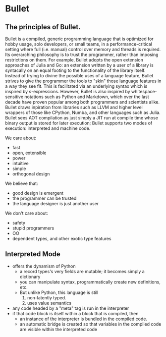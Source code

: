 # Bullet

## The principles of Bullet.

Bullet is a compiled, generic programming language that is optimized for 
hobby usage, solo developers, or small teams, in a performance-critical
setting where full (i.e. manual) control over memory and threads is
required. Its overarching philosophy
is to trust the programmer, rather than imposing restrictions on them.
For example, Bullet adopts the open extension approaches of Julia and Go:
an extension written by a user of a library is syntacally on an equal
footing to the functionality of the library itself.
Instead of trying to divine the possible uses of a language feature, 
Bullet strives to give the programmer the tools to "skin" those language
features in a way they see fit. This is facilitated via an underlying
syntax which is inspired by s-expressions. However, Bullet is also inspired
by whitespace-sensitive notations such as Python and Markdown, which
over the last decade have proven popular among both programmers and 
scientists alike. Bullet draws inpiration from libraries such
as LLVM and higher level wrappers of those like CPython, Numba, and other
languages such as Julia. Bullet sees AOT compilation as just simply a JIT
run at compile time whose binary output is stored for later execution; 
Bullet supports two modes of execution: interpreted and machine code.

We care about:

- fast
- open, extensible
- power
- intuitive
- simple
- orthogonal design

We believe that:

- good design is emergent
- the programmer can be trusted
- the language designer is just another user

We don't care about:

- safety
- stupid programmers
- OO
- dependent types, and other exotic type features

## Interpreted Mode

- offers the dynamism of Python
    - a record types's very fields are mutable; it becomes simply
      a dictionary
    - you can manipulate syntax, programmatically create new 
      definitions, etc.
    - But unlike Python, this language is still
        1. non-latently typed.
        2. uses value semantics
- any code headed by a "meta" tag is run in the interpreter
- if that code block is itself within a block that is compiled, then 
    - an instance of the interpreter is bundled in the compiled code.
    - an automatic bridge is created so that variables in the compiled
      code are visible within the interpreted code
